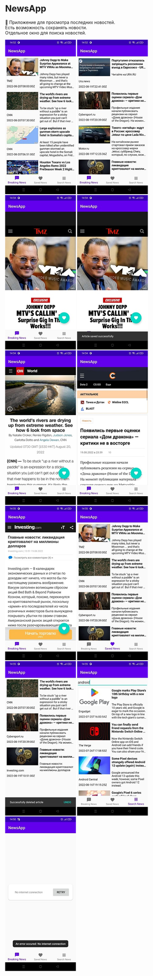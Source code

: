 # NewsApp
📰  Приложение для просмотра последних новостей.  
Есть возможность сохранять новости.  
Отдельное окно для поиска новостей.

![Скриншот приложения](https://github.com/FrikoGad/NewsApp/raw/main/screenshots/1.jpg)  ![Скриншот приложения](https://github.com/FrikoGad/NewsApp/raw/main/screenshots/2.jpg)  ![Скриншот приложения](https://github.com/FrikoGad/NewsApp/raw/main/screenshots/3.jpg)  ![Скриншот приложения](https://github.com/FrikoGad/NewsApp/raw/main/screenshots/4.jpg) ![Скриншот приложения](https://github.com/FrikoGad/NewsApp/raw/main/screenshots/5.jpg) ![Скриншот приложения](https://github.com/FrikoGad/NewsApp/raw/main/screenshots/6.jpg) ![Скриншот приложения](https://github.com/FrikoGad/NewsApp/raw/main/screenshots/7.jpg) ![Скриншот приложения](https://github.com/FrikoGad/NewsApp/raw/main/screenshots/8.jpg) ![Скриншот приложения](https://github.com/FrikoGad/NewsApp/raw/main/screenshots/9.jpg) ![Скриншот приложения](https://github.com/FrikoGad/NewsApp/raw/main/screenshots/10.jpg)  ![Скриншот приложения](https://github.com/FrikoGad/NewsApp/raw/main/screenshots/11.jpg)  
